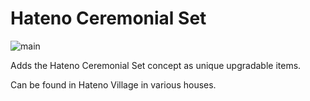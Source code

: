 # Hateno Ceremonial Set

![main](https://user-images.githubusercontent.com/80713508/145364041-501eb2cb-f253-4d18-b812-b7166d24f9df.png)

Adds the Hateno Ceremonial Set concept as unique upgradable items.

Can be found in Hateno Village in various houses.
